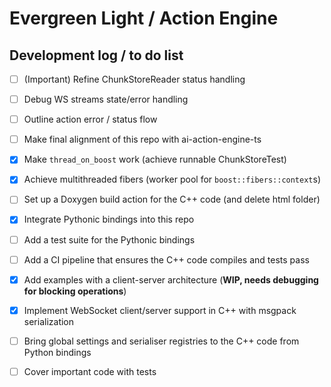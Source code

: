 # Evergreen Light / Action Engine

## Development log / to do list

- [ ] (Important) Refine ChunkStoreReader status handling
- [ ] Debug WS streams state/error handling
- [ ] Outline action error / status flow
- [ ] Make final alignment of this repo with ai-action-engine-ts
- [x] Make `thread_on_boost` work (achieve runnable ChunkStoreTest)
- [x] Achieve multithreaded fibers (worker pool for `boost::fibers::context`s)
- [ ] Set up a Doxygen build action for the C++ code (and delete html folder)
- [x] Integrate Pythonic bindings into this repo
- [ ] Add a test suite for the Pythonic bindings
- [ ] Add a CI pipeline that ensures the C++ code compiles and tests pass
- [x] Add examples with a client-server architecture (__WIP, needs debugging for
  blocking operations__)
- [x] Implement WebSocket client/server support in C++ with msgpack
  serialization
- [ ] Bring global settings and serialiser registries to the C++ code from
  Python bindings

- [ ] Cover important code with tests